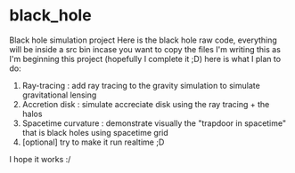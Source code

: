 # black_hole
Black hole simulation project
Here is the black hole raw code, everything will be inside a src bin incase you want to copy the files
I'm writing this as I'm beginning this project (hopefully I complete it ;D) here is what I plan to do:

1. Ray-tracing : add ray tracing to the gravity simulation to simulate gravitational lensing
2. Accretion disk : simulate accreciate disk using the ray tracing + the halos
3. Spacetime curvature : demonstrate visually the "trapdoor in spacetime" that is black holes using spacetime grid
4. [optional] try to make it run realtime ;D

I hope it works :/
